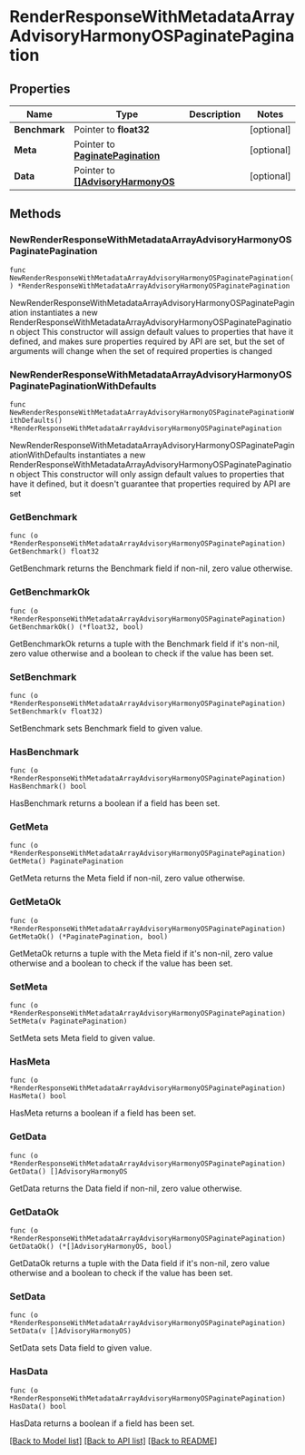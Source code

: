 # RenderResponseWithMetadataArrayAdvisoryHarmonyOSPaginatePagination

## Properties

Name | Type | Description | Notes
------------ | ------------- | ------------- | -------------
**Benchmark** | Pointer to **float32** |  | [optional] 
**Meta** | Pointer to [**PaginatePagination**](PaginatePagination.md) |  | [optional] 
**Data** | Pointer to [**[]AdvisoryHarmonyOS**](AdvisoryHarmonyOS.md) |  | [optional] 

## Methods

### NewRenderResponseWithMetadataArrayAdvisoryHarmonyOSPaginatePagination

`func NewRenderResponseWithMetadataArrayAdvisoryHarmonyOSPaginatePagination() *RenderResponseWithMetadataArrayAdvisoryHarmonyOSPaginatePagination`

NewRenderResponseWithMetadataArrayAdvisoryHarmonyOSPaginatePagination instantiates a new RenderResponseWithMetadataArrayAdvisoryHarmonyOSPaginatePagination object
This constructor will assign default values to properties that have it defined,
and makes sure properties required by API are set, but the set of arguments
will change when the set of required properties is changed

### NewRenderResponseWithMetadataArrayAdvisoryHarmonyOSPaginatePaginationWithDefaults

`func NewRenderResponseWithMetadataArrayAdvisoryHarmonyOSPaginatePaginationWithDefaults() *RenderResponseWithMetadataArrayAdvisoryHarmonyOSPaginatePagination`

NewRenderResponseWithMetadataArrayAdvisoryHarmonyOSPaginatePaginationWithDefaults instantiates a new RenderResponseWithMetadataArrayAdvisoryHarmonyOSPaginatePagination object
This constructor will only assign default values to properties that have it defined,
but it doesn't guarantee that properties required by API are set

### GetBenchmark

`func (o *RenderResponseWithMetadataArrayAdvisoryHarmonyOSPaginatePagination) GetBenchmark() float32`

GetBenchmark returns the Benchmark field if non-nil, zero value otherwise.

### GetBenchmarkOk

`func (o *RenderResponseWithMetadataArrayAdvisoryHarmonyOSPaginatePagination) GetBenchmarkOk() (*float32, bool)`

GetBenchmarkOk returns a tuple with the Benchmark field if it's non-nil, zero value otherwise
and a boolean to check if the value has been set.

### SetBenchmark

`func (o *RenderResponseWithMetadataArrayAdvisoryHarmonyOSPaginatePagination) SetBenchmark(v float32)`

SetBenchmark sets Benchmark field to given value.

### HasBenchmark

`func (o *RenderResponseWithMetadataArrayAdvisoryHarmonyOSPaginatePagination) HasBenchmark() bool`

HasBenchmark returns a boolean if a field has been set.

### GetMeta

`func (o *RenderResponseWithMetadataArrayAdvisoryHarmonyOSPaginatePagination) GetMeta() PaginatePagination`

GetMeta returns the Meta field if non-nil, zero value otherwise.

### GetMetaOk

`func (o *RenderResponseWithMetadataArrayAdvisoryHarmonyOSPaginatePagination) GetMetaOk() (*PaginatePagination, bool)`

GetMetaOk returns a tuple with the Meta field if it's non-nil, zero value otherwise
and a boolean to check if the value has been set.

### SetMeta

`func (o *RenderResponseWithMetadataArrayAdvisoryHarmonyOSPaginatePagination) SetMeta(v PaginatePagination)`

SetMeta sets Meta field to given value.

### HasMeta

`func (o *RenderResponseWithMetadataArrayAdvisoryHarmonyOSPaginatePagination) HasMeta() bool`

HasMeta returns a boolean if a field has been set.

### GetData

`func (o *RenderResponseWithMetadataArrayAdvisoryHarmonyOSPaginatePagination) GetData() []AdvisoryHarmonyOS`

GetData returns the Data field if non-nil, zero value otherwise.

### GetDataOk

`func (o *RenderResponseWithMetadataArrayAdvisoryHarmonyOSPaginatePagination) GetDataOk() (*[]AdvisoryHarmonyOS, bool)`

GetDataOk returns a tuple with the Data field if it's non-nil, zero value otherwise
and a boolean to check if the value has been set.

### SetData

`func (o *RenderResponseWithMetadataArrayAdvisoryHarmonyOSPaginatePagination) SetData(v []AdvisoryHarmonyOS)`

SetData sets Data field to given value.

### HasData

`func (o *RenderResponseWithMetadataArrayAdvisoryHarmonyOSPaginatePagination) HasData() bool`

HasData returns a boolean if a field has been set.


[[Back to Model list]](../README.md#documentation-for-models) [[Back to API list]](../README.md#documentation-for-api-endpoints) [[Back to README]](../README.md)


